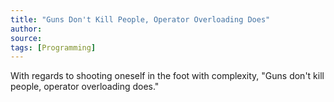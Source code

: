 ```yaml
---
title: "Guns Don't Kill People, Operator Overloading Does"
author:
source:
tags: [Programming]
---
```


With regards to shooting oneself in the foot with complexity, "Guns don't kill people, operator overloading does."
